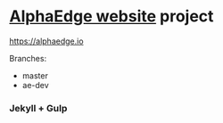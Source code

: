 # [AlphaEdge website](https://alphaedge.io) project

https://alphaedge.io

Branches:
* master
* ae-dev

### Jekyll + Gulp
